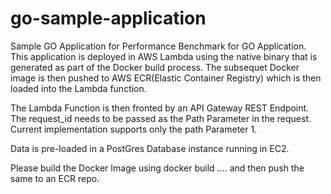 # go-sample-application
Sample GO Application for Performance Benchmark for GO Application.
This application is deployed in AWS Lambda using the native binary that is generated as part of the Docker build process. The subsequet Docker image is then pushed to AWS ECR(Elastic Container Registry) which is then loaded into the Lambda function.

The Lambda Function is then fronted by an API Gateway REST Endpoint. The request_id needs to be passed as the Path Parameter in the request. Current implementation supports only the path Parameter 1. 

Data is pre-loaded in a PostGres Database instance running in EC2. 

Please build the Docker Image using docker build .... and then push the same to an ECR repo. 

